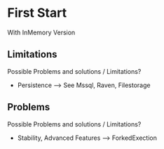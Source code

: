 # First Start

With InMemory Version

## Limitations
Possible Problems and solutions / Limitations?

* Persistence --> See Mssql, Raven, Filestorage

## Problems

Possible Problems and solutions / Limitations?

* Stability, Advanced Features --> ForkedExection


